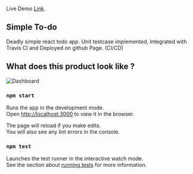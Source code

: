Live Demo [Link](https://rathishvbr.github.io/react-todo).

## Simple To-do

Deadly simple react todo app.
Unit testcase implemented, Integrated with Travis CI and Deployed on github Page. (CI/CD)

## What does this product look like ?

![Dashboard](https://github.com/rathishvbr/react-todo/blob/master/public/sneakpeak/ss1.png)

### `npm start`

Runs the app in the development mode.<br>
Open [http://localhost:3000](http://localhost:3000) to view it in the browser.

The page will reload if you make edits.<br>
You will also see any lint errors in the console.

### `npm test`

Launches the test runner in the interactive watch mode.<br>
See the section about [running tests](https://facebook.github.io/create-react-app/docs/running-tests) for more information.

